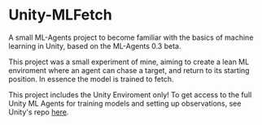 # Unity-MLFetch
A small ML-Agents project to become familiar with the basics of machine learning in Unity, based on the ML-Agents 0.3 beta.

This project was a small experiment of mine, aiming to create a lean ML enviroment where an agent can chase a target, and return to its starting position. In essence the model is trained to fetch. 

This project includes the Unity Enviroment only! To get access to the full Unity ML Agents for training models and setting up observations, see Unity's repo [here](https://github.com/Unity-Technologies/ml-agents).
